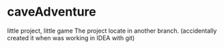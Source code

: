 # caveAdventure
little project, little game
The project locate in another branch. (accidentally created it when was working in IDEA with git)
